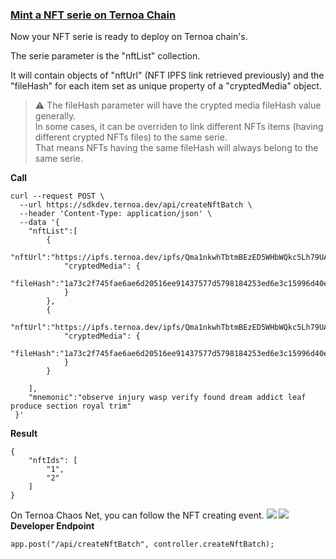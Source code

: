 ### [Mint a NFT serie on Ternoa Chain](./mint.md)
Now your NFT serie is ready to deploy on Ternoa chain's. 

The serie parameter is the "nftList" collection. 

It will contain objects of "nftUrl" (NFT IPFS link retrieved previously) and the "fileHash" for each item set as unique property of a "cryptedMedia" object.
> :warning: The fileHash parameter will have the crypted media fileHash value generally. 
> <br/>In some cases, it can be overriden to link different NFTs items (having different crypted NFTs files) to the same serie. 
> <br/> That means NFTs having the same fileHash will always belong to the same serie.


**Call**
```
curl --request POST \
  --url https://sdkdev.ternoa.dev/api/createNftBatch \
  --header 'Content-Type: application/json' \
  --data '{
    "nftList":[
        { 
            "nftUrl":"https://ipfs.ternoa.dev/ipfs/Qma1nkwhTbtmBEzED5WHbWQkc5Lh79UAXVQvvinsA2iVVa",
            "cryptedMedia": {
                "fileHash":"1a73c2f745fae6ae6d20516ee91437577d5798184253ed6e3c15996d40ee874b"
            }
        },
        { 
            "nftUrl":"https://ipfs.ternoa.dev/ipfs/Qma1nkwhTbtmBEzED5WHbWQkc5Lh79UAXVQvvinsA2iVVb",
            "cryptedMedia": {
                "fileHash":"1a73c2f745fae6ae6d20516ee91437577d5798184253ed6e3c15996d40ee874b"
            }
        }

    ],
    "mnemonic":"observe injury wasp verify found dream addict leaf produce section royal trim"
 }'
```
**Result**
```
{
    "nftIds": [
        "1",
        "2"
    ]
}
```
On Ternoa Chaos Net, you can follow the NFT creating event.
![](https://i.imgur.com/z1qo7ZT.png)
![](https://i.imgur.com/46dMysM.png)
**Developer Endpoint**
```
app.post("/api/createNftBatch", controller.createNftBatch);
```